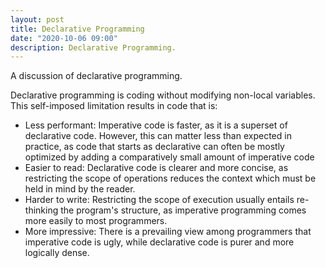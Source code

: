 ```yaml
---
layout: post
title: Declarative Programming
date: "2020-10-06 09:00"
description: Declarative Programming.
---
```


A discussion of declarative programming.

Declarative programming is coding without modifying non-local variables. This self-imposed limitation results in code that is:

- Less performant: Imperative code is faster, as it is a superset of declarative code. However, this can matter less than expected in practice, as code that starts as declarative can often be mostly optimized by adding a comparatively small amount of imperative code
- Easier to read: Declarative code is clearer and more concise, as restricting the scope of operations reduces the context which must be held in mind by the reader.
- Harder to write: Restricting the scope of execution usually entails re-thinking the program's structure, as imperative programming comes more easily to most programmers.
- More impressive: There is a prevailing view among programmers that imperative code is ugly, while declarative code is purer and more logically dense.
